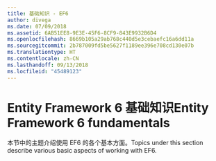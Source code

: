 ```yaml
---
title: 基础知识 - EF6
author: divega
ms.date: 07/09/2018
ms.assetid: 6AB51EE8-9E3E-45F6-8CF9-843E9932B6D4
ms.openlocfilehash: 8669b105a29ab768c440d5e3cebaefc16a6dd11a
ms.sourcegitcommit: 2b787009fd5be5627f1189ee396e708cd130e07b
ms.translationtype: HT
ms.contentlocale: zh-CN
ms.lasthandoff: 09/13/2018
ms.locfileid: "45489123"
---
```

# <a name="entity-framework-6-fundamentals"></a><span data-ttu-id="ad7ba-102">Entity Framework 6 基础知识</span><span class="sxs-lookup"><span data-stu-id="ad7ba-102">Entity Framework 6 fundamentals</span></span>

<span data-ttu-id="ad7ba-103">本节中的主题介绍使用 EF6 的各个基本方面。</span><span class="sxs-lookup"><span data-stu-id="ad7ba-103">Topics under this section describe various basic aspects of working with EF6.</span></span>